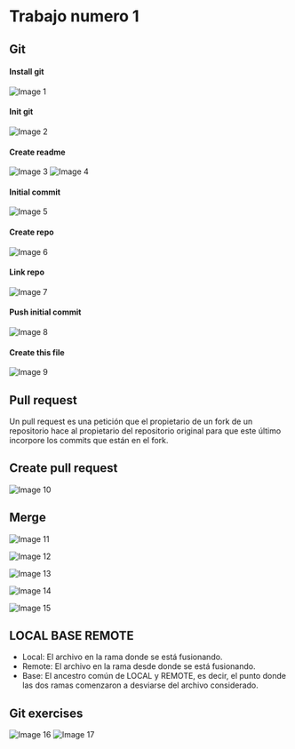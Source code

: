 # Trabajo numero 1
## Git


#### Install git
![Image 1](./images/image_1.png)

#### Init git 
![Image 2](./images/image_2.png)

#### Create readme
![Image 3](./images/image_3.png)
![Image 4](./images/image_4.png)

#### Initial commit
![Image 5](./images/image_5.png)

#### Create repo
![Image 6](./images/image_6.png)

#### Link repo
![Image 7](./images/image_7.png)

#### Push initial commit
![Image 8](./images/image_8.png)

#### Create this file
![Image 9](./images/image_9.png)

## Pull request

Un pull request es una petición que el propietario de un fork de un repositorio hace al propietario del repositorio original para que este último incorpore los commits que están en el fork. 

## Create pull request

![Image 10](./images/image_10.png)

## Merge

![Image 11](./images/image_11.png)

![Image 12](./images/image_12.png)

![Image 13](./images/image_13.png)

![Image 14](./images/image_14.png)

![Image 15](./images/image_15.png)

## LOCAL BASE REMOTE

* Local: El archivo en la rama donde se está fusionando. 
* Remote: El archivo en la rama desde donde se está fusionando.
* Base: El ancestro común de LOCAL y REMOTE, es decir, el punto donde las dos ramas comenzaron a desviarse del archivo considerado.  

## Git exercises

![Image 16](./images/image_16.png)
![Image 17](./images/image_17.png)